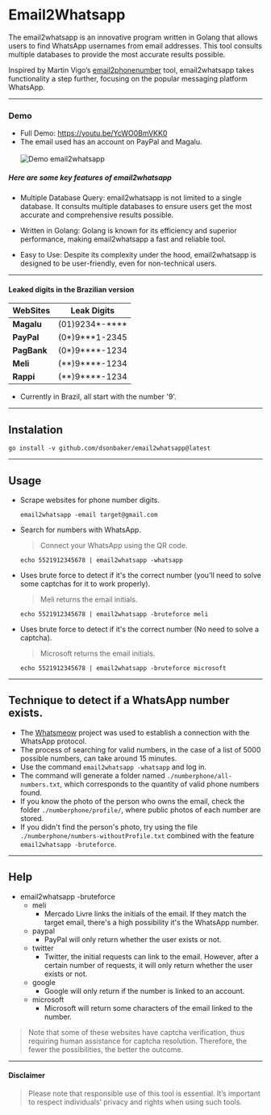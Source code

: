 # Email2Whatsapp

The email2whatsapp is an innovative program written in Golang that allows users to find WhatsApp usernames from email addresses. This tool consults multiple databases to provide the most accurate results possible.

Inspired by Martin Vigo’s [email2phonenumber](https://github.com/martinvigo/email2phonenumber) tool, email2whatsapp takes functionality a step further, focusing on the popular messaging platform WhatsApp.

---

### Demo
+ Full Demo: https://youtu.be/YcWO0BmVKK0
+ The email used has an account on PayPal and Magalu.<br><br>
![Demo email2whatsapp](https://github.com/dsonbaker/email2whatsapp/blob/main/videos/demo_email2whatsapp1080p30fps.gif?raw=true)

##### Here are some key features of email2whatsapp

- Multiple Database Query: email2whatsapp is not limited to a single database. It consults multiple databases to ensure users get the most accurate and comprehensive results possible.

- Written in Golang: Golang is known for its efficiency and superior performance, making email2whatsapp a fast and reliable tool.

- Easy to Use: Despite its complexity under the hood, email2whatsapp is designed to be user-friendly, even for non-technical users.
---
#### Leaked digits in the Brazilian version


| **WebSites**          | **Leak Digits**  |
|---                    |---                |   
| **Magalu**            | (01)9234*-****    |
| **PayPal**            | (0*)9***1-2345    |
| **PagBank**           | (0*)9****-1234    |
| **Meli**              | (**)9****-1234    |
| **Rappi**             | (**)9****-1234    |




- Currently in Brazil, all start with the number '9'.
---
## Instalation
```
go install -v github.com/dsonbaker/email2whatsapp@latest
```
---
## Usage

- Scrape websites for phone number digits.
    ```
    email2whatsapp -email target@gmail.com
    ```
- Search for numbers with WhatsApp.
    > Connect your WhatsApp using the QR code.
    ```
    echo 5521912345678 | email2whatsapp -whatsapp
    ```
- Uses brute force to detect if it's the correct number (you'll need to solve some captchas for it to work properly).
    > Meli returns the email initials.
    ```
    echo 5521912345678 | email2whatsapp -bruteforce meli
    ```

- Uses brute force to detect if it's the correct number (No need to solve a captcha).
    > Microsoft returns the email initials.
    ```
    echo 5521912345678 | email2whatsapp -bruteforce microsoft
    ```
---
## Technique to detect if a WhatsApp number exists.
- The [Whatsmeow](https://github.com/tulir/whatsmeow) project was used to establish a connection with the WhatsApp protocol.
- The process of searching for valid numbers, in the case of a list of 5000 possible numbers, can take around 15 minutes.
- Use the command `email2whatsapp -whatsapp` and log in.
- The command will generate a folder named `./numberphone/all-numbers.txt`, which corresponds to the quantity of valid phone numbers found.
- If you know the photo of the person who owns the email, check the folder `./numberphone/profile/`, where public photos of each number are stored.
- If you didn't find the person's photo, try using the file `./numberphone/numbers-withoutProfile.txt` combined with the feature `email2whatsapp -bruteforce`.
---
## Help
- email2whatsapp -bruteforce
    - meli
        - Mercado Livre links the initials of the email. If they match the target email, there's a high possibility it's the WhatsApp number.
    - paypal
        - PayPal will only return whether the user exists or not.
    - twitter
        - Twitter, the initial requests can link to the email. However, after a certain number of requests, it will only return whether the user exists or not.
    - google
        - Google will only return if the number is linked to an account.
    - microsoft
        - Microsoft will return some characters of the email linked to the number.
> Note that some of these websites have captcha verification, thus requiring human assistance for captcha resolution. Therefore, the fewer the possibilities, the better the outcome.
---
#### Disclaimer
> Please note that responsible use of this tool is essential. It’s important to respect individuals’ privacy and rights when using such tools.
